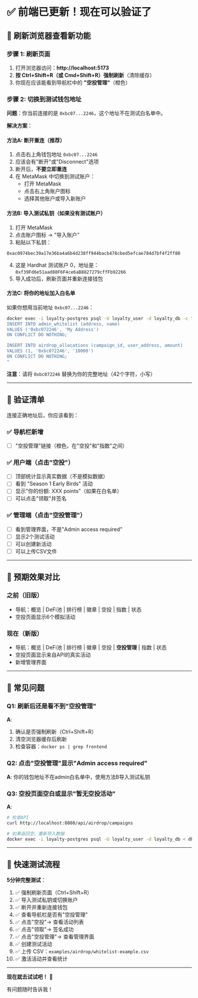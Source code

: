 # ✅ 前端已更新！现在可以验证了

## 🔄 刷新浏览器查看新功能

### 步骤 1: 刷新页面
1. 打开浏览器访问：**http://localhost:5173**
2. **按 Ctrl+Shift+R（或 Cmd+Shift+R）强制刷新**（清除缓存）
3. 你现在应该能看到导航栏中的 **"空投管理"**（橙色）

### 步骤 2: 切换到测试钱包地址

**问题**：你当前连接的是 `0xbc07...2246`，这个地址不在测试白名单中。

**解决方案**：

#### 方法A: 断开重连（推荐）
1. 点击右上角钱包地址 `0xbc07...2246`
2. 应该会有"断开"或"Disconnect"选项
3. 断开后，**不要立即重连**
4. 在 MetaMask 中切换到测试账户：
   - 打开 MetaMask
   - 点击右上角账户图标
   - 选择其他账户或导入新账户

#### 方法B: 导入测试私钥（如果没有测试账户）
1. 打开 MetaMask
2. 点击账户图标 → "导入账户"
3. 粘贴以下私钥：
```
0xac0974bec39a17e36ba4a6b4d238ff944bacb478cbed5efcae784d7bf4f2ff80
```
4. 这是 Hardhat 测试账户 0，地址是：`0xf39Fd6e51aad88F6F4ce6aB8827279cffFb92266`
5. 导入成功后，刷新页面并重新连接钱包

#### 方法C: 将你的地址加入白名单
如果你想用当前地址 `0xbc07...2246`：
```bash
docker exec -i loyalty-postgres psql -U loyalty_user -d loyalty_db -c "
INSERT INTO admin_whitelist (address, name)
VALUES ('0xbc072246', 'My Address')
ON CONFLICT DO NOTHING;

INSERT INTO airdrop_allocations (campaign_id, user_address, amount)
VALUES (1, '0xbc072246', '10000')
ON CONFLICT DO NOTHING;
"
```
**注意**：请将 `0xbc072246` 替换为你的完整地址（42个字符，小写）

---

## 🎯 验证清单

连接正确地址后，你应该看到：

### ✅ 导航栏新增
- [ ] "空投管理"链接（橙色，在"空投"和"指数"之间）

### ✅ 用户端（点击"空投"）
- [ ] 顶部统计显示真实数据（不是模拟数据）
- [ ] 看到 "Season 1 Early Birds" 活动
- [ ] 显示"你的份额: XXX points"（如果在白名单）
- [ ] 可以点击"领取"并签名

### ✅ 管理端（点击"空投管理"）
- [ ] 看到管理界面，不是"Admin access required"
- [ ] 显示2个测试活动
- [ ] 可以创建新活动
- [ ] 可以上传CSV文件

---

## 📸 预期效果对比

### 之前（旧版）
- 导航：概览 | DeFi池 | 排行榜 | 徽章 | 空投 | 指数 | 状态
- 空投页面显示6个模拟活动

### 现在（新版）
- 导航：概览 | DeFi池 | 排行榜 | 徽章 | 空投 | **空投管理** | 指数 | 状态
- 空投页面显示来自API的真实活动
- 新增管理界面

---

## 🚨 常见问题

### Q1: 刷新后还是看不到"空投管理"
**A**:
1. 确认是否强制刷新（Ctrl+Shift+R）
2. 清空浏览器缓存后刷新
3. 检查容器：`docker ps | grep frontend`

### Q2: 点击"空投管理"显示"Admin access required"
**A**: 你的钱包地址不在admin白名单中，使用方法B导入测试私钥

### Q3: 空投页面空白或显示"暂无空投活动"
**A**:
```bash
# 检查API
curl http://localhost:8080/api/airdrop/campaigns

# 如果返回空，重新导入数据
docker exec -i loyalty-postgres psql -U loyalty_user -d loyalty_db < db/test-airdrop-data.sql
```

---

## 🎉 快速测试流程

**5分钟完整测试**：
1. ✅ 强制刷新页面（Ctrl+Shift+R）
2. ✅ 导入测试私钥或切换账户
3. ✅ 断开并重新连接钱包
4. ✅ 查看导航栏是否有"空投管理"
5. ✅ 点击"空投"→ 查看活动列表
6. ✅ 点击"领取"→ 签名成功
7. ✅ 点击"空投管理"→ 查看管理界面
8. ✅ 创建测试活动
9. ✅ 上传 CSV：`examples/airdrop/whitelist-example.csv`
10. ✅ 激活活动并查看统计

---

**现在就去试试吧！** 🚀

有问题随时告诉我！
